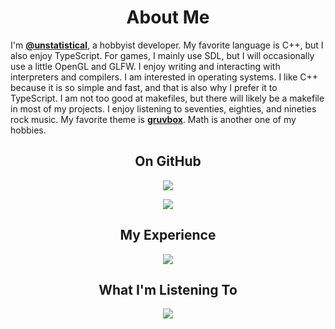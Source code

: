 <h1 align="center">About Me</h1>

I'm [__@unstatistical__](https://github.com/unstatistical), a hobbyist developer. My favorite language is C++, but I also enjoy TypeScript. For games, I mainly use SDL, but I will occasionally use a little OpenGL and GLFW. I enjoy writing and interacting with interpreters and compilers. I am interested in operating systems. I like C++ because it is so simple and fast, and that is also why I prefer it to TypeScript. I am not too good at makefiles, but there will likely be a makefile in most of my projects. I enjoy listening to seventies, eighties, and nineties rock music. My favorite theme is [__gruvbox__](https://github.com/morhetz/gruvbox). Math is another one of my hobbies.

<h2 align="center">On GitHub</h2>

<p align="center"><img src="http://github-readme-streak-stats.herokuapp.com?user=unstatistical&theme=gruvbox&hide_border=true&border_radius=9.8&card_width=500&fire=EB5454&ring=EB6E2B&currStreakNum=EB5454&currStreakLabel=EB5454&dates=EB6E2B&sideLabels=EB5454&sideNums=EB5454&background=EBBB2000&stroke=EB6E2B" /></p>

<p align="center"><img src="https://github-readme-stats.vercel.app/api?username=unstatistical&show_icons=true&bg_color=00000000&title_color=EB5454&hide_title=true&icon_color=EB5454&hide_border=true&text_color=EB6E2B&show=[reviews,dicussions_started,discussions_answered,prs_merged,prs_merged_precentage]&card_width=500" /></p>

<h2 align="center">My Experience</h2>

<p align="center"><img src="https://skillicons.dev/icons?i=cpp,cs,c,ts,js,html,css,py"</p>

<h2 align="center">What I'm Listening To</h2>

<p align="center"><img src="https://spotify-github-profile.vercel.app/api/view?uid=31qlpvl2e2lsf6y5c6lqx5oijjzq&cover_image=true&theme=compact&show_offline=true&background_color=000000000&interchange=true&bar_color_cover=true" /></p>
